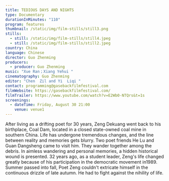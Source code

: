 ```yaml
---
title: TEDIOUS DAYS AND NIGHTS
type: Documentary
durationInMinutes: "110"
program: features
thumbnail: /static/img/film-stills/still3.png
stills:
  - still: /static/img/film-stills/still4.jpeg
  - still: /static/img/film-stills/still2.jpeg
country: China
language: Chinese
director: Guo Zhenming
producers:
  - producer: Guo Zhenming
music: "Xue Ran；Xiang Yehui "
cinematography: Guo Zhenming
editor: "Chen  Zil and Yi  Liqi "
contact: programming@gasebackfilmfestival.com
filmWebsite: https://gasebackfilmfestival.com/
filmTrailer: https://www.youtube.com/watch?v=E2Wb0-NTQrs&t=1s
screenings:
  - dateTime: Friday, August 30 21:00
    venue: venue1
---
```

After living as a drifting poet for 30 years, Zeng Dekuang went back to his birthplace, Coal Dam, located in a closed state-owned coal mine in southern China. Life has undergone tremendous changes, and the line between reality and memories gets blurry. Two poet friends He Lu and Guan Dangsheng came to visit him. They wander together among the debris. In aimless wandering and personal memories, a hidden historical wound is presented. 32 years ago, as a student leader, Zeng's life changed greatly because of his participation in the democratic movement in1989. Summer passed into fall, Poet Zeng couldn't extricate himself in the continuous drizzle of late autumn. He had to fight against the nihility of life.
